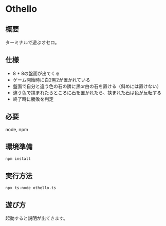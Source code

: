 # Othello

## 概要
ターミナルで遊ぶオセロ。

## 仕様
- 8 * 8の盤面が出てくる
- ゲーム開始時に白2黒2が置かれている
- 盤面で自分と違う色の石の隣に黒or白の石を置ける（斜めには置けない）
- 違う色で挟まれたらところに石を置かれたら、挟まれた石は色が反転する
- 終了時に勝敗を判定

## 必要
node, npm

## 環境準備
```
npm install
```

## 実行方法
```
npx ts-node othello.ts
```

## 遊び方
起動すると説明が出てきます。
